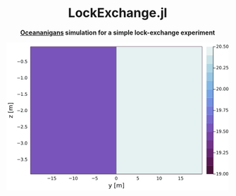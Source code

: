 <!-- Title -->
<h1 align="center">
  LockExchange.jl
</h1>

<!-- description -->
<p align="center">
  <strong> <a href="https://github.com/CliMA/Oceananigans.jl">Oceananigans</a> simulation for a simple lock-exchange experiment</strong>
</p>

 
<p align="center">
  <img src="https://github.com/iuryt/LockExchange.jl/blob/main/img/animation.gif" />
</p>
